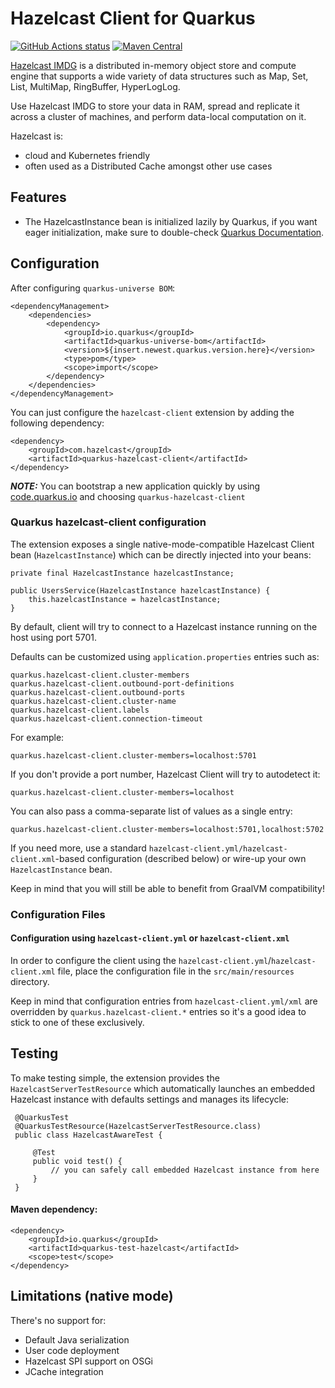 # Hazelcast Client for Quarkus

<a href="https://github.com/actions/toolkit"><img alt="GitHub Actions status" src="https://github.com/hazelcast/quarkus-hazelcast-client/workflows/build/badge.svg"></a>
[![Maven Central](https://maven-badges.herokuapp.com/maven-central/com.hazelcast/quarkus-hazelcast-client/badge.svg)](https://maven-badges.herokuapp.com/maven-central/com.hazelcast/quarkus-hazelcast-client) 

[Hazelcast IMDG](https://hazelcast.com/products/imdg/) is a distributed in-memory object store and compute engine that supports a wide variety of data structures such as Map, Set, List, MultiMap, RingBuffer, HyperLogLog. 

Use Hazelcast IMDG to store your data in RAM, spread and replicate it across a cluster of machines, and perform data-local computation on it. 

Hazelcast is:
- cloud and Kubernetes friendly
- often used as a Distributed Cache amongst other use cases

## Features
- The HazelcastInstance bean is initialized lazily by Quarkus, if you want eager initialization, make sure to double-check [Quarkus Documentation](https://quarkus.io/guides/cdi-reference#eager-instantiation-of-beans). 

## Configuration

After configuring `quarkus-universe BOM`:

    <dependencyManagement>
        <dependencies>
            <dependency>
                <groupId>io.quarkus</groupId>
                <artifactId>quarkus-universe-bom</artifactId>
                <version>${insert.newest.quarkus.version.here}</version>
                <type>pom</type>
                <scope>import</scope>
            </dependency>
        </dependencies>
    </dependencyManagement>

You can just configure the `hazelcast-client` extension by adding the following dependency:

    <dependency>
        <groupId>com.hazelcast</groupId>
        <artifactId>quarkus-hazelcast-client</artifactId>
    </dependency>
    
***NOTE:*** You can bootstrap a new application quickly by using [code.quarkus.io](https://code.quarkus.io) and choosing `quarkus-hazelcast-client`
    
### Quarkus hazelcast-client configuration

The extension exposes a single native-mode-compatible Hazelcast Client bean (`HazelcastInstance`) which can be directly injected into your beans:

    private final HazelcastInstance hazelcastInstance;
    
    public UsersService(HazelcastInstance hazelcastInstance) {
        this.hazelcastInstance = hazelcastInstance;
    }

By default, client will try to connect to a Hazelcast instance running on the host using port 5701.

Defaults can be customized using `application.properties` entries such as:

    quarkus.hazelcast-client.cluster-members
    quarkus.hazelcast-client.outbound-port-definitions
    quarkus.hazelcast-client.outbound-ports
    quarkus.hazelcast-client.cluster-name
    quarkus.hazelcast-client.labels
    quarkus.hazelcast-client.connection-timeout

For example:

    quarkus.hazelcast-client.cluster-members=localhost:5701
    
If you don't provide a port number, Hazelcast Client will try to autodetect it:

    quarkus.hazelcast-client.cluster-members=localhost
    
You can also pass a comma-separate list of values as a single entry:
    
    quarkus.hazelcast-client.cluster-members=localhost:5701,localhost:5702
    
If you need more, use a standard `hazelcast-client.yml/hazelcast-client.xml`-based configuration (described below) or wire-up your own `HazelcastInstance` bean. 

Keep in mind that you will still be able to benefit from GraalVM compatibility!

### Configuration Files

#### Configuration using `hazelcast-client.yml` or `hazelcast-client.xml`

In order to configure the client using the `hazelcast-client.yml`/`hazelcast-client.xml` file, place the configuration file in the `src/main/resources` directory.

Keep in mind that configuration entries from `hazelcast-client.yml/xml` are overridden by `quarkus.hazelcast-client.*` entries 
so it's a good idea to stick to one of these exclusively.

## Testing

To make testing simple, the extension provides the `HazelcastServerTestResource` which automatically launches an embedded Hazelcast instance with defaults settings and manages its lifecycle:

     @QuarkusTest
     @QuarkusTestResource(HazelcastServerTestResource.class)
     public class HazelcastAwareTest {

         @Test
         public void test() {
             // you can safely call embedded Hazelcast instance from here
         }
     }
     
#### Maven dependency:

    <dependency>
        <groupId>io.quarkus</groupId>
        <artifactId>quarkus-test-hazelcast</artifactId>
        <scope>test</scope>
    </dependency>

## Limitations (native mode)
There's no support for:
- Default Java serialization
- User code deployment
- Hazelcast SPI support on OSGi
- JCache integration
